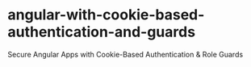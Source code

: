 # angular-with-cookie-based-authentication-and-guards
Secure Angular Apps with Cookie-Based Authentication &amp; Role Guards
